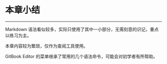# 本章小结

***

Markdown 语法看似较多，实际只使用了其中一小部分，无需刻意的识记，重点以练习为主。

本章内容较为繁琐，仅作为查阅工具使用。

GitBook Editor 的菜单继承了常用的几个语法命令，可能会对初学者有所帮助。


